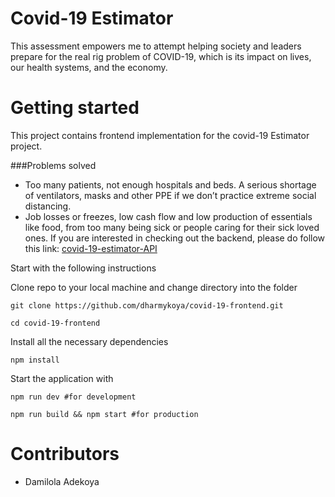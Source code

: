 # Covid-19 Estimator

This assessment empowers me to attempt helping society and leaders prepare for the real rig problem of COVID-19, which is its impact on lives, our health systems, and the economy.

# Getting started

This project contains frontend implementation for the covid-19 Estimator project.

###Problems solved

- Too many patients, not enough hospitals and beds. A serious shortage of ventilators, masks
  and other PPE if we donʼt practice extreme social distancing.
- Job losses or freezes, low cash flow and low production of essentials like food, from too
  many being sick or people caring for their sick loved ones.
  If you are interested in checking out the backend, please do follow this link:
  [covid-19-estimator-API](https://github.com/dharmykoya/covid-19-estimator-API)

Start with the following instructions

Clone repo to your local machine and change directory into the folder

`git clone https://github.com/dharmykoya/covid-19-frontend.git`

`cd covid-19-frontend`

Install all the necessary dependencies

`npm install`

Start the application with

`npm run dev #for development`

`npm run build && npm start #for production`

# Contributors

- Damilola Adekoya
